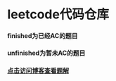 # leetcode代码仓库

#### finished为已经AC的题目

#### unfinished为暂未AC的题目

#### [点击访问博客查看题解](http://aquabet.xyz)
